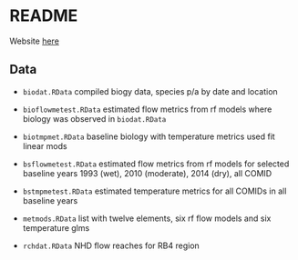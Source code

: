 # README

Website [here](https://sccwrp.shinyapps.io/flowecology/)

## Data

* `biodat.RData` compiled biogy data, species p/a by date and location

* `bioflowmetest.RData` estimated flow metrics from rf models where biology was observed in `biodat.RData`

* `biotmpmet.RData` baseline biology with temperature metrics used fit linear mods

* `bsflowmetest.RData` estimated flow metrics from rf models for selected baseline years 1993 (wet), 2010 (moderate), 2014 (dry), all COMID

* `bstmpmetest.RData` estimated temperature metrics for all COMIDs in all baseline years

* `metmods.RData` list with twelve elements, six rf flow models and six temperature glms

* `rchdat.RData` NHD flow reaches for RB4 region
